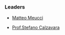 ### Leaders

* [Matteo Meucci](mailto:matteo.meucci@owasp.org)

* [Prof.Stefano Calzavara](mailto:stefano.calzavara@unive.it)
